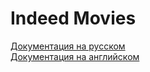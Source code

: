 # Indeed Movies

[Документация на русском](docs/README-RU.md)  
[Документация на английском](docs/README-EN.md)